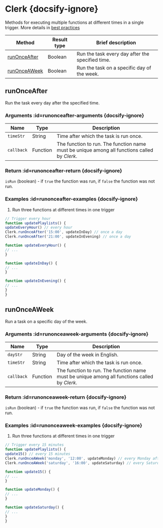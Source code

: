 # Clerk {docsify-ignore}

Methods for executing multiple functions at different times in a single trigger. More details in [best practices](/best-practices?id=Advanced-trigger)

| Method | Result type | Brief description |
|-------|----------------|------------------|
| [runOnceAfter](/reference/clerk?id=runonceafter) | Boolean | Run the task every day after the specified time. |
| [runOnceAWeek](/reference/clerk?id=runonceaweek) | Boolean | Run the task on a specific day of the week. |

## runOnceAfter

Run the task every day after the specified time.

### Arguments :id=runonceafter-arguments {docsify-ignore}

| Name | Type | Description |
|-----|-----|----------|
| `timeStr` | String | Time after which the task is run once. |
| `callback` | Function | The function to run. The function name must be unique among all functions called by _Clerk_. |

### Return :id=runonceafter-return {docsify-ignore}

`isRun` (boolean) - if `true` the function was run, if `false` the function was not run.

### Examples :id=runonceafter-examples {docsify-ignore}

1. Run three functions at different times in one trigger

```js
// Trigger every hour
function updatePlaylists() {
updateEveryHour() // every hour
Clerk.runOnceAfter('15:00', updateInDay) // once a day
Clerk.runOnceAfter('21:00', updateInEvening) // once a day

function updateEveryHour() {
// ...
}

function updateInDay() {
// ...
}

function updateInEvening() {
// ...
}
}
```

## runOnceAWeek

Run a task on a specific day of the week.

### Arguments :id=runonceaweek-arguments {docsify-ignore}

| Name | Type | Description |
|-----|-----|----------|
| `dayStr` | String | Day of the week in English. |
| `timeStr` | String | Time after which the task is run once. |
| `callback` | Function | The function to run. The function name must be unique among all functions called by _Clerk_. |

### Return :id=runonceaweek-return {docsify-ignore}

`isRun` (boolean) - if `true` the function was run, if `false` the function was not run.

### Examples :id=runonceaweek-examples {docsify-ignore}

1. Run three functions at different times in one trigger

```js
// Trigger every 15 minutes
function updatePlaylists() {
update15() // every 15 minutes
Clerk.runOnceAWeek('monday', '12:00', updateMonday) // every Monday after 12
Clerk.runOnceAWeek('saturday', '16:00', updateSaturday) // every Saturday after 16

function update15() {
// ...
}

function updateMonday() {
// ...
}

function updateSaturday() {
// ...
}
}
```